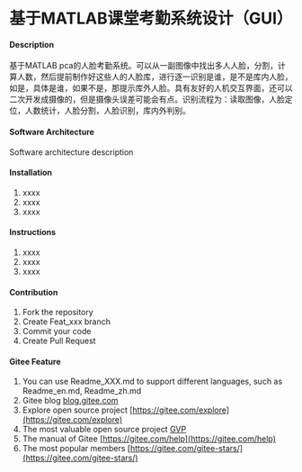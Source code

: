 # 基于MATLAB课堂考勤系统设计（GUI）

#### Description
基于MATLAB pca的人脸考勤系统。可以从一副图像中找出多人人脸，分割，计算人数，然后提前制作好这些人的人脸库，进行逐一识别是谁，是不是库内人脸，如是，具体是谁，如果不是，那提示库外人脸。具有友好的人机交互界面，还可以二次开发成摄像的，但是摄像头误差可能会有点。识别流程为：读取图像，人脸定位，人数统计，人脸分割，人脸识别，库内外判别。

#### Software Architecture
Software architecture description

#### Installation

1.  xxxx
2.  xxxx
3.  xxxx

#### Instructions

1.  xxxx
2.  xxxx
3.  xxxx

#### Contribution

1.  Fork the repository
2.  Create Feat_xxx branch
3.  Commit your code
4.  Create Pull Request


#### Gitee Feature

1.  You can use Readme\_XXX.md to support different languages, such as Readme\_en.md, Readme\_zh.md
2.  Gitee blog [blog.gitee.com](https://blog.gitee.com)
3.  Explore open source project [https://gitee.com/explore](https://gitee.com/explore)
4.  The most valuable open source project [GVP](https://gitee.com/gvp)
5.  The manual of Gitee [https://gitee.com/help](https://gitee.com/help)
6.  The most popular members  [https://gitee.com/gitee-stars/](https://gitee.com/gitee-stars/)
